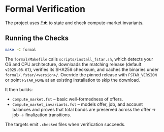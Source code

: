 # Formal Verification

The project uses [F★](https://www.fstar-lang.org/) to state and check compute-market invariants.

## Running the Checks

```bash
make -C formal
```

The `formal/Makefile` calls `scripts/install_fstar.sh`, which detects your OS and
CPU architecture, downloads the matching release (default `v2025.08.07`),
verifies its SHA256 checksum, and caches the binaries under
`formal/.fstar/<version>/`. Override the pinned release with `FSTAR_VERSION` or
point `FSTAR_HOME` at an existing installation to skip the download.

It then builds:

- `Compute_market.fst` – basic well-formedness of offers.
- `Compute_market_invariants.fst` – models offer, job, and account balances
  and proves that total bonds are preserved across the offer → job →
  finalization transitions.

The targets emit `.checked` files when verification succeeds.
